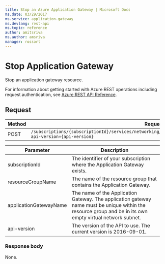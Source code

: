 ```yaml
---
title: Stop an Azure Application Gateway | Microsoft Docs
ms.date: 03/29/2017
ms.service: application-gateway
ms.devlang: rest-api
ms.topic: reference
author: amitsriva
ms.author: amsriva
manager: rossort
---
```

# Stop Application Gateway

Stop an application gateway resource.  

For information about getting started with Azure REST operations including request authentication, see [Azure REST API Reference](../../../index.md).

## Request  
  
|Method|Request URI|  
|------------|-----------------|  
|POST|`/subscriptions/{subscriptionId}/services/networking/applicationGateways/{applicationGatewayName}/stop?api-version={api-version}`|  
  
| Parameter | Description |
| --------- | ----------- |
| subscriptionId | The identifier of your subscription where the Application Gateway exists. |
| resourceGroupName | The name of the resource group that contains the Application Gateway. |
| applicationGatewayName | The name of the Application Gateway. The application gateway name must be unique within the resource group and be in its own empty virtual network subnet.|
| api-version | The version of the API to use. The current version is 2016-09-01. | 

### Response body  
 None.
